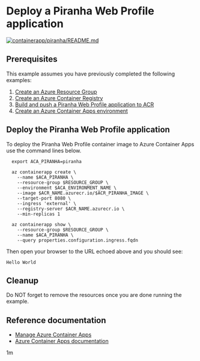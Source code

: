# Deploy a Piranha Web Profile application

[![containerapp/piranha/README.md](https://github.com/Azure-Samples/java-on-azure-examples/actions/workflows/containerapp_piranha_README_md.yml/badge.svg)](https://github.com/Azure-Samples/java-on-azure-examples/actions/workflows/containerapp_piranha_README_md.yml)

## Prerequisites

<!-- 

  if [[ -z $REGION ]]; then
    export REGION=westus
  fi

  -->
<!-- workflow.cron(0 10 * * 1) -->
<!-- workflow.include(../../acr/piranha/README.md) -->
<!-- workflow.include(../create-environment/README.md) -->

This example assumes you have previously completed the following examples:

1. [Create an Azure Resource Group](../../group/create/README.md)
1. [Create an Azure Container Registry](../../acr/create/README.md)
1. [Build and push a Piranha Web Profile application to ACR](../../acr/piranha/README.md)
1. [Create an Azure Container Apps environment](../create-environment/README.md)

## Deploy the Piranha Web Profile application

To deploy the Piranha Web Profile container image to Azure Container Apps use the
command lines below.

```shell
  export ACA_PIRANHA=piranha

  az containerapp create \
    --name $ACA_PIRANHA \
    --resource-group $RESOURCE_GROUP \
    --environment $ACA_ENVIRONMENT_NAME \
    --image $ACR_NAME.azurecr.io/$ACR_PIRANHA_IMAGE \
    --target-port 8080 \
    --ingress 'external' \
    --registry-server $ACR_NAME.azurecr.io \
    --min-replicas 1

  az containerapp show \
    --resource-group $RESOURCE_GROUP \
    --name $ACA_PIRANHA \
    --query properties.configuration.ingress.fqdn
```

Then open your browser to the URL echoed above and you should see:

```text
Hello World
```

<!-- workflow.directOnly()

  sleep 120
  export URL=https://$(az containerapp show --resource-group $RESOURCE_GROUP --name $ACA_PIRANHA --query properties.configuration.ingress.fqdn --output tsv)
  export RESULT=$(curl $URL)
  az group delete --name $RESOURCE_GROUP --yes || true
  if [[ "$RESULT" != *"Hello World"* ]]; then
    echo "Response did not contain 'Hello World'"
    exit 1
  fi

  -->

## Cleanup

Do NOT forget to remove the resources once you are done running the example.

## Reference documentation

* [Manage Azure Container Apps](https://docs.microsoft.com/cli/azure/containerapp)
* [Azure Container Apps documentation](https://docs.microsoft.com/azure/container-apps)

1m
